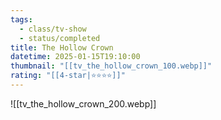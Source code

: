 ```yaml
---
tags:
  - class/tv-show
  - status/completed
title: The Hollow Crown
datetime: 2025-01-15T19:10:00
thumbnail: "[[tv_the_hollow_crown_100.webp]]"
rating: "[[4-star|⭐️⭐️⭐️⭐️]]"
---
```

![[tv_the_hollow_crown_200.webp]]